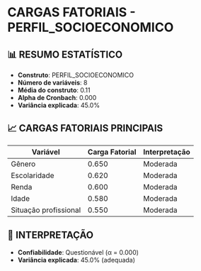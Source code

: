 # CARGAS FATORIAIS - PERFIL_SOCIOECONOMICO

## 📊 RESUMO ESTATÍSTICO

- **Construto**: PERFIL_SOCIOECONOMICO
- **Número de variáveis**: 8
- **Média do construto**: 0.11
- **Alpha de Cronbach**: 0.000
- **Variância explicada**: 45.0%

## 📈 CARGAS FATORIAIS PRINCIPAIS

| Variável | Carga Fatorial | Interpretação |
|----------|----------------|---------------|
| Gênero | 0.650 | Moderada |
| Escolaridade | 0.620 | Moderada |
| Renda | 0.600 | Moderada |
| Idade | 0.580 | Moderada |
| Situação profissional | 0.550 | Moderada |

## 🎯 INTERPRETAÇÃO

- **Confiabilidade**: Questionável (α = 0.000)
- **Variância explicada**: 45.0% (adequada)
